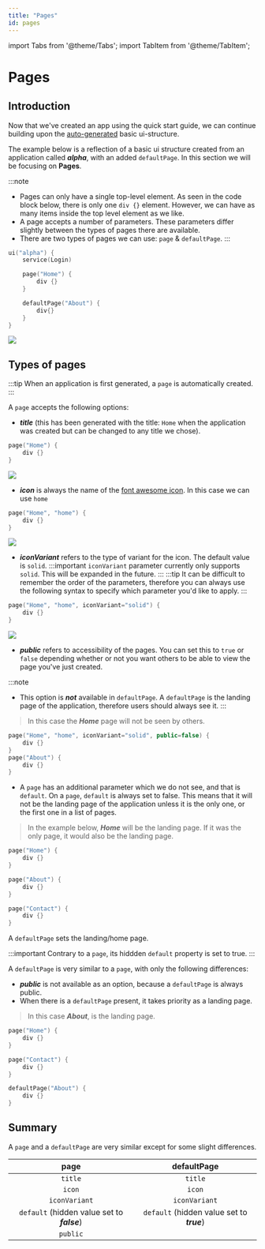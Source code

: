 ```yaml
---
title: "Pages"
id: pages
---
```


import Tabs from '@theme/Tabs';
import TabItem from '@theme/TabItem';

# Pages

## Introduction

Now that we've created an app using the quick start guide, we can continue building upon the [auto-generated](../../../gpalx/quick-start/add-features/#simple-ui-changes) basic ui-structure.

The example below is a reflection of a basic ui structure created from an application called **_alpha_**, with an added `defaultPage`. In this section we will be focusing on **Pages**.

:::note
- Pages can only have a single top-level element. As seen in the code block below, there is only one `div {}` element. However, we can have as many items inside the top level element as we like. 
- A page accepts a number of parameters. These parameters differ slightly between the types of pages there are available.
- There are two types of pages we can use: `page` & `defaultPage`.
:::
<!-- ```kotlin
ui("alpha") {
    service(Login)

    page("Home") {
        div {}
    }
}
``` -->
```kotlin
ui("alpha") {
    service(Login)

    page("Home") {
        div {}
    }

    defaultPage("About") {
        div{}
    }
}
```
<!-- ![](/img/home.PNG) -->

![](/img/home-about.PNG)

## Types of pages

<Tabs>
<TabItem value="Page" label="Page" default >

:::tip
When an application is first generated, a `page` is automatically created.
:::

A `page` accepts the following options: 
- ***title*** (this has been generated with the title: `Home` when the application was created but can be changed to any title we chose).
```kotlin
page("Home") {
    div {}
}
```
![](/img/home.PNG)

- ***icon*** is always the name of the [font awesome icon](https://fontawesome.com/icons). In this case we can use `home`
```kotlin
page("Home", "home") {
    div {}
}
```
![](/img/home-icon.PNG)

- ***iconVariant*** refers to the type of variant for the icon. The default value is `solid`. 
:::important
`iconVariant` parameter currently only supports `solid`. This will be expanded in the future.
:::
:::tip
It can be difficult to remember the order of the parameters, therefore you can always use the following syntax to specify which parameter you'd like to apply.
::: 
```kotlin
page("Home", "home", iconVariant="solid") {
    div {}
}
```
![](/img/home-icon.PNG)

- ***public*** refers to accessibility of the pages. You can set this to `true` or `false` depending whether or not you want others to be able to view the page you've just created.

:::note
- This option is ***not*** available in `defaultPage`. A `defaultPage` is the landing page of the application, therefore  users should always see it. 
:::
> In this case the ***Home*** page will not be seen by others.

```kotlin
page("Home", "home", iconVariant="solid", public=false) {
    div {}
}
page("About") {
    div {}
}
```
- A `page` has an additional parameter which we do not see, and that is `default`. On a `page`, `default` is always set to false. This means that it will not be the landing page of the application unless it is the only one, or the first one in a list of pages.

<!-- - ***build*** is another parameter that we do not need to worry about. This is a lambda function where the page structure is defined -->

> In the example below, ***Home*** will be the landing page. If it was the only page, it would also be the landing page. 

```kotlin
page("Home") {
    div {}
}

page("About") {
    div {}
}

page("Contact") {
    div {}
}
```

</TabItem>

<TabItem value="DefaltPage" label="DefaultPage" >

A `defaultPage` sets the landing/home page. 

:::important
Contrary to a `page`, its hiddden `default` property is set to true. 
:::

A `defaultPage` is very similar to a `page`, with only the following differences: 

- ***public*** is not available as an option, because a `defaultPage` is always public. 
- When there is a `defaultPage` present, it takes priority as a landing page. 

> In this case ***About***, is the landing page.

```kotlin
page("Home") {
    div {}
}

page("Contact") {
    div {}
}

defaultPage("About") {
    div {}
}
```
</TabItem>
</Tabs>

## Summary

A `page` and a `defaultPage` are very similar except for some slight differences. 

| page | defaultPage | 
| :---: | :---: |
| `title` | `title` |
| `icon` | `icon` |
| `iconVariant` | `iconVariant` |
| `default` (hidden value set to ***false***) | `default` (hidden value set to ***true***) |
| `public` |